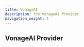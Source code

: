```yaml
---
title: VonageAI
description: The VonageAI Provider
navigation_weight: 4
---
```


## VonageAI Provider